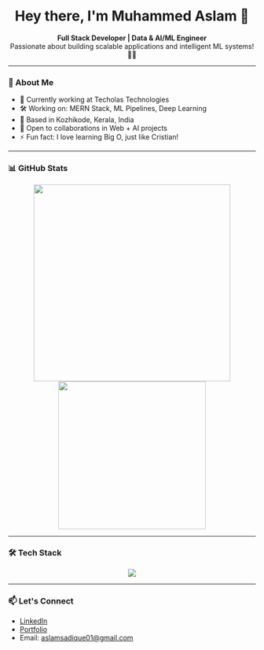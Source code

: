 <h1 align="center">Hey there, I'm Muhammed Aslam 👋</h1>

<p align="center">
  <b>Full Stack Developer | Data & AI/ML Engineer</b> <br>
  Passionate about building scalable applications and intelligent ML systems! 🤖💡
</p>

---

### 🧠 About Me
- 🔭 Currently working at Techolas Technologies  
- 🛠️ Working on: MERN Stack, ML Pipelines, Deep Learning  
- 📍 Based in Kozhikode, Kerala, India  
- 🤝 Open to collaborations in Web + AI projects  
- ⚡ Fun fact: I love learning Big O, just like Cristian!

---

### 📊 GitHub Stats
<p align="center">
  <img src="https://github-readme-stats.vercel.app/api?username=am-aslam&show_icons=true&theme=github_dark" width="400"/>
  <img src="https://github-readme-stats.vercel.app/api/top-langs/?username=am-aslam&layout=compact&theme=github_dark" width="300"/>
</p>

---

### 🛠️ Tech Stack
<p align="center">
  <img src="https://skillicons.dev/icons?i=html,css,js,ts,react,nodejs,express,python,tensorflow,git,github,mongodb,postgresql" />
</p>

---

### 📫 Let's Connect
- [LinkedIn](https://www.linkedin.com/in/aslam-sadique)  
- [Portfolio](https://my-web-tau-silk.vercel.app/)  
- Email: aslamsadique01@gmail.com
